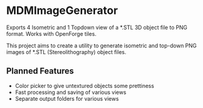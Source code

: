 # MDMImageGenerator
Exports 4 Isometric and 1 Topdown view of a *.STL 3D object file to PNG format. Works with OpenForge tiles.

This project aims to create a utility to generate isometric and top-down PNG images of *.STL (Stereolithography) object files.

## Planned Features

  *  Color picker to give untextured objects some prettiness
  *  Fast processing and saving of various views
  *  Separate output folders for various views
